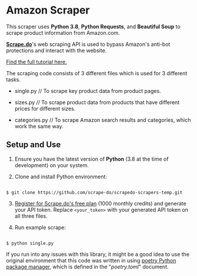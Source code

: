 # Amazon Scraper

This scraper uses __Python 3.8__, __Python Requests__, and __Beautiful Soup__ to scrape product information from Amazon.com.

 __[Scrape.do](https://scrape.do/)__'s web scraping API is used to bypass Amazon's anti-bot protections and interact with the website.
  

[Find the full tutorial here.](https://scrape.do/blog/amazon-scraping/)

  
The scraping code consists of 3 different files which is used for 3 different tasks.

- single.py // To scrape key product data from product pages.

- sizes.py // To scrape product data from products that have different prices for different sizes.

- categories.py // To scrape Amazon search results and categories, which work the same way.

  

## Setup and Use


1. Ensure you have the latest version of __Python__ (3.8 at the time of development) on your system.

2. Clone and install Python environment:

```shell

$ git clone https://github.com/scrape-do/scrapedo-scrapers-temp.git

```

3. [Register for Scrape.do's free plan](https://dashboard.scrape.do/signup) (1000 monthly credits) and generate your API token. Replace `<your_token>` with your generated API token on all three files.

4. Run example scrape:

```shell

$ python single.py

```


If you run into any issues with this library, it might be a good idea to use the original environment that this code was written in using [poetry Python package manager](https://python-poetry.org/docs/#installation), which is defined in the "_poetry.toml_" document.